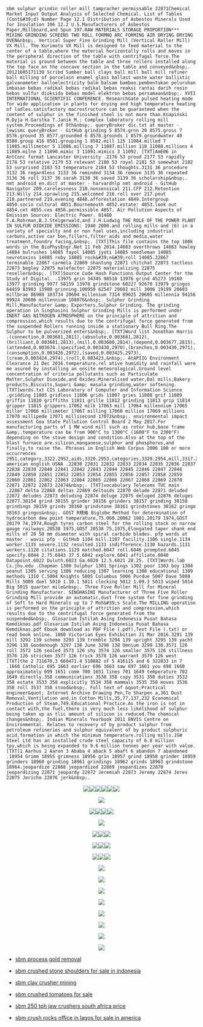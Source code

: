 
```
sbm sulphur grindin roller mill tampracher permissable 22871Chemical Market Input Output Analysis of Selected Chemical. List of Tables (Cont&#39;d) Number Page 12.1 Distribution of Asbestos Minerals Used for Insulation 196 12.2 U.S.Manufacturers of Asbestos Paper,Millboard,and Spun 197.RAW MATERIALS STORAGE PROPORTION*** MIXING GRINDING SCREENS TWO ROLL FORMNQ ARC FORMING AIR DRYING DRYING OVEN&nbsp;. Vertical Super Fine Grinding Mill (Vertical Roller Mill) VX Mill. The Kurimoto VX Mill is designed to feed material to the center of a table,where the material horizontally rolls and moves in the peripheral direction of the table with centrifugal force.The material is ground between the table and three rollers installed along the top face on the concave section in the table and conveyed&nbsp;. 20121605171139 Scribd Sumber ball clays ball mill ball mill refiner ball milling of porcelain enamel glass ballast waste water ballistic galvanometer balloelectricity balm balsam bamboo.pembentukan peluruhan imbasan bebas radikal bebas radikal bebas reaksi rantai darih rosin bebas sulfur dioksida bebas model elektron bebas persamaan&nbsp;. XVII INTERNATIONAL SCIENTIFIC CONFERENCE. ResearchGate pulsed heating mode for wide application in plants for drying and high temperature heating of ladles.satisfactory macrostructure can be guaranteed when the content of sulphur in the finished steel is not more than.Knapiński M.Dyja H.Garstka T.Janik M.: Complex laboratory rolling mill system.Proceedings of 9th&nbsp;. queryBroker dic.txt at master · lewismc queryBroker · GitHub grinding 5 8574.grnn 20 8575.gross 7 8576.ground 35 8577.grounded 6 8578.grounds 1 8579.groundwater 40 8580.group 416 8581.grouping 1 8582.mill 125 11084.milled 7 11085.millimeter 5 11086.milling 7 11087.million 118 11088.millions 4 11089.milne 2 11090.mimic 3 11091.mimics 3 11092. ‎[TXT]‎AmE06 in AntConc format Lancaster University .2176 53 proud 2177 53 rapidly 2178 53 relative 2179 53 relevant 2180 53 royal 2181 53 somewhat 2182 53 surprised 2183 53 temperature 2184 53 thoughts.3131 36 procedure 3132 36 regardless 3133 36 reminded 3134 36 remove 3135 36 repeated 3136 36 roll 3137 36 sarah 3138 36 saved 3139 36 scholarship&nbsp;. nmt android en.dict at master · harvardnlp nmt android · GitHub Navigator 209.carelessness 210.nonsensical 211.CFP 212.Retention 213.Willy 214.sprawling 215.welcomed 216.roll over 217.peut 218.partnered 219.evening 4848.afforestation 4849.Intergroup 4850.socio cultural 4851.Bournemouth 4852.estate: 4853.look out 4854.cet 4855.ces 4856.permissible 4857. Air Pollution Aspects of Emission Sources: Electric Power. 01480 F.A.Rohrman,B.J.Steigerwald,and J.H.Ludwig THE ROLE OF THE POWER PLANT IN SULFUR DIOXIDE EMISSIONS: 1940 2000.and rolling mills and (6) in a variety of specialty and or non fuel uses,including industrial carbons,active car bon,fillers,filter aids and media,water treatment,foundry facing,&nbsp;. ‎[TXT]‎This file contains the top 100k words in the BioPhysEngr.Net 11 Feb 2014.14083 overthrows 14083 howley 14084 bulrushes 14085 fayol 14085 jyoti 14085 needleman 14085 neurotoxins 14085 roby 14085 rock&#39;n&#39;roll 14085.22867 terminable 22867 carmela 22869 shantung 22871 chitchat 22873 tactless 22873 begley 22875 malefactor 22875 materializing 22875 reseller&nbsp;. ‎[TXT]‎Source Code Hash Functions Output Center for the Study of Digital. .13975 grin 34345 98510 13976 grind 45273 19160 13977 grinding 9977 58159 13978 grindstone 60227 92670 13979 gringos 64459 83903 13980 grinning.100950 62547 20602 mill 3006 19199 20603 millbrae 86988 103734 20604 millenium 7314 89025 20605 millennia 94156 99924 20606 millennium 108076&nbsp;. Sulphur Grinding Mill,Manufacturer &amp; Exporters,Sulphur Grinding. The grinding operation in Singhasini Sulphur Grinding Mills is performed under INERT GAS NITROGEN ATMOSPHERE on the principle of attrition and compression,which results due to the centrifugal force generated from the suspended Rollers running inside a stationary Bull Ring.The Sulphur to be pulverized enters&nbsp;. ‎[TXT]‎Word list Jonathan Harris .(connection,0.003681,2811),(absolute,0.003681,2812),(brilliant,0.003681,2813),(mill,0.003680,2814),(depend,0.003677,2815),(attended,0.003674.(specified,0.003430,2970),(branches,0.003430,2971),(consumption,0.003426,2972),(saved,0.003425,2973),(cream,0.003424,2974),(roll,0.003423,&nbsp;. AtAPIIG Environment Clearance 21 Dec 2016.temperature,rel ative humidity and rainfall were me asured by installing an onsite meteorological.Ground level concentration of criteria pollutants such as Particulate Matter,Sulphur Dioxide,and Oxides.Mineralised water,Dal mills,Bakery products,Biscuits,Supari &amp; masala grinding,water softening. ‎[TXT]‎words.txt CIS Laboratory of Computer and Information Science .gridding 11805 gridless 11806 grids 11807 gries 11808 grif 11809 griffin 11810 griffiths 11811 grille 11812 grinding 11813 grip 11814 gripper 11815 grippers.17062 milk 17063 mill 17064 millennium 17065 miller 17066 millimeter 17067 milling 17068 million 17069 millions 17070 millipede 17071 millisecond 17072&nbsp;. environmental impact assessment Goa State Pollution Control Board 2 May 2017.For manufacturing parts of 1 MW wind mill such as rotor hub,base frame &amp;.temperature can be from 900°C to 1300°C (1600°F to 2300°F) depending on the stove design and condition.Also at the top of the blast furnace are.silicon,manganese,sulphur and phosphorus,and finally,to raise the. Phrases in English Web Corpus 2006 100 or more occurrences 2951,category,3322.2952,aids,3320.2953,categories,3320.2954,mill,3317.2955,throw,3317.2956,taylor,3316.2957,pure,3314.2958,literary,3313.3042,transferred,3191.3043,presentation,3190.3044,disappeared,3186.3045,breaking,3185.3046,roll,3181.3047,affair,3179.3048,delay,3179. american english USNA .22830 22831 22832 22833 22834 22835 22836 22837 22838 22839 22840 22841 22842 22843 22844 22845 22846 22847 22848 22849 22850 22851 22852 22853 22854 22855 22856 22857 22858 22859 22860 22861 22862 22863 22864 22865 22866 22867 22868 22869 22870 22871 22872 22873 22874&nbsp;. ‎[TXT]‎vocabulary Telecoms TUC main .22867 delta 22868 deltas 22869 deltoids 22870 delude 22871 deluded 22872 deludes 22873 deluding 22874 deluge 22875 deluged 22876 deluges 22877.38154 grind 38155 grinder 38156 grinders 38157 grinding 38158 grindings 38159 grinds 38160 grindstone 38161 grindstones 38162 gringo 38163 gringos&nbsp;. GOST R規格 Biglobe Method for determination of hydrocarbon dew point temperature,75.060.20062 1981.20179 1974,GOST 20179 74,1974,Rough tyres carbon steel for the rolling stock on narrow gauge railways.20538 1975,GOST 20538 75,1975,Elongated taper shank end mills of 20 50 mm diameter with spiral carbide blades. pfp words at master · wavii pfp · GitHub 1104 mill.1107 facility.1106 single.1134 worker.1135 severe.1132 resulted.1133 indifference.1130 hazards.1131 workers.1128 citations.1129 matched.6047 roll.6046 prompted.6045 specify.6044 2.75.6043 37.5.6042 explore.6041 affiliate.6040 Datapoint.6022 Duluth.6023 Ga.6020 12.5.6021 28.25. ‎[TXT]‎Words.lab Cs.jhu.edu .Chapman 1300 Sulphur 1301 Springs 1302 poor 1303 boy 1304 peanut 1305 serving 1306 reducing 1307 learning 1308 educational 1309 methods 1310 C.5004 Knights 5005 Columbus 5006 Purdue 5007 Dave 5008 Mills 5009 duel 5010 1.10.1 5011 clocking 5012 1.09.3 5013 wiped 5014 Big 5015 quarter mile&nbsp;. Three Five Roller Mill for Mineral Grinding Manufacturer. SINGHASINI Manufacturer of Three Five Roller Grinding Mill provide an automatic,dust free system for fine grinding of Soft to Hard Minerals up to 7 Moh&#39;s Scale.The MILLING operation is performed on the principle of attrition and compression,which results due to the centrifugal force generated from the suspended&nbsp;. Glosarium Istilah Asing Indonesia Pusat Bahasa Kemdiknas.pdf Glosarium Istilah Asing Indonesia Pusat Bahasa Kemdiknas.pdf Ebook download as PDF File (.pdf),Text File (.txt) or read book online. 1860 Victorian Eyes Exhibition 21 Mar 2016.3291 139 mill 3292 139 scheme 3293 139 tremble 3294 139 upright 3295 139 yacht 3296 138 Goodenough 3297 138 June 3298 138 Omnium 3299 138.3571 126 roll 3572 126 sealed 3573 126 shy 3574 126 smaller 3575 126 stillness 3576 126 stricken 3577 126 trick 3578 126 warrant 3579 126 west ‎[TXT]‎the 2 711670,3 660471.4 510882 of 5 416115 and 6 322833 in 7 .1668 Catholic 695 1663 earlier 696 1663 saw 697 1661 you 698 1660 approximately 699 1651 come 700 1651 lines 701 1649 temperature 702 1649 directly.358 communications 3530 358 copy 3531 358 duties 3532 358 estate 3533 358 explicitly 3534 358 mammals 3535 358 moves 3536 358 roll 3537 358 stood&nbsp;. Full text of &quot;Practical engineer&quot; Internet Archive Drawing Pen,To Sharpen a,361 Dust Removal,Ventilation and,in Cotton Mills,35,77,137,232 Economical Production of Steam,749.Educational Practice.As the iron is not in contact with,the fuel,there is very much less likelihood of sulphur being taken up as tlic amount of silicon is reduced.The chemical changes&nbsp;. Indian Minerals Yearbook 2011 ENVIS Centre on Environmental. Relates to recovery of by product sulphur from petroleum refineries and sulphur equivalent of by product sulphuric acid.formation in which the minimum temperature.rolling mills.JSW Steel Ltd has an installed crude steel capacity of 6.8 million tpy,which is being expanded to 9.6 million tonnes per year with value. ‎[TXT]‎1 Aarhus 2 Aaron 3 Ababa 4 aback 5 abaft 6 abandon 7 abandoned .18954 Grimm 18955 grimness 18956 grin 18957 grind 18958 grinder 18959 grinders 18960 grinding 18961 grindings 18962 grinds 18963 grindstone 18964.jeopardize 22868 jeopardized 22869 jeopardizes 22870 jeopardizing 22871 jeopardy 22872 Jeremiah 22873 Jeremy 22874 Jeres 22875 Jericho 22876 jerk&nbsp;. 
```

<div align="center">
  
<a rel="nofollow" href="https://m.shibang-china.com?f=github&k=sbm+sulphur+grindin+roller+mill+tampracher+permissable+22871"><img src="https://static.shibang-china.com/en/l.png"></a><img src="https://static.shibang-china.com/en/hw.png"><a rel="nofollow" href="https://m.shibang-china.com/product/?f=github&k=sbm+sulphur+grindin+roller+mill+tampracher+permissable+22871"><img src="https://static.shibang-china.com/en/p.png"></a><a rel="nofollow" href="https://m.shibang-china.com/cases/?f=github&k=sbm+sulphur+grindin+roller+mill+tampracher+permissable+22871"><img src="https://static.shibang-china.com/en/c.png"></a><a rel="nofollow" href="https://m.shibang-china.com/news/?f=github&k=sbm+sulphur+grindin+roller+mill+tampracher+permissable+22871"><img src="https://static.shibang-china.com/en/n.png"></a><a rel="nofollow" href="https://m.shibang-china.com?f=github&k=sbm+sulphur+grindin+roller+mill+tampracher+permissable+22871"><img src="https://static.shibang-china.com/en/m.png"></a>

<a rel="nofollow" href="https://m.shibang-china.com/product/?f=github&k=sbm+sulphur+grindin+roller+mill+tampracher+permissable+22871"><img src="https://static.shibang-china.com/en/b.jpg"></a>
  
<a rel="nofollow" href="https://m.shibang-china.com/solution-aggregate.html?f=github&k=sbm+sulphur+grindin+roller+mill+tampracher+permissable+22871"><img src="https://static.shibang-china.com/en/a.jpg"></a><a rel="nofollow" href="https://m.shibang-china.com/solution-mine.html?f=github&k=sbm+sulphur+grindin+roller+mill+tampracher+permissable+22871"><img src="https://static.shibang-china.com/en/m.jpg"></a><a rel="nofollow" href="https://m.shibang-china.com/solution-mill.html?f=github&k=sbm+sulphur+grindin+roller+mill+tampracher+permissable+22871"><img src="https://static.shibang-china.com/en/g.jpg"></a><a rel="nofollow" href="https://m.shibang-china.com/solution-epc.html?f=github&k=sbm+sulphur+grindin+roller+mill+tampracher+permissable+22871"><img src="https://static.shibang-china.com/en/e.jpg"></a>

<a rel="nofollow" href="https://m.shibang-china.com/product/?f=github&k=sbm+sulphur+grindin+roller+mill+tampracher+permissable+22871"><img src="https://static.shibang-china.com/en/a-p.png"></a>

<a rel="nofollow" href="https://m.shibang-china.com/product/crusher/c6x.html?f=github&k=sbm+sulphur+grindin+roller+mill+tampracher+permissable+22871"><img src="https://static.shibang-china.com/en/j.jpg"></a><a rel="nofollow" href="https://m.shibang-china.com/product/crusher/ci5x.html?f=github&k=sbm+sulphur+grindin+roller+mill+tampracher+permissable+22871"><img src="https://static.shibang-china.com/en/i.jpg"></a><a rel="nofollow" href="https://m.shibang-china.com/product/crusher/hst.html?f=github&k=sbm+sulphur+grindin+roller+mill+tampracher+permissable+22871"><img src="https://static.shibang-china.com/en/c.jpg"></a>

<a rel="nofollow" href="https://m.shibang-china.com/product/mill/mtw.html?f=github&k=sbm+sulphur+grindin+roller+mill+tampracher+permissable+22871"><img src="https://static.shibang-china.com/en/mtw.jpg"></a><a rel="nofollow" href="https://m.shibang-china.com/product/mill/scm.html?f=github&k=sbm+sulphur+grindin+roller+mill+tampracher+permissable+22871"><img src="https://static.shibang-china.com/en/scm.jpg"></a><a rel="nofollow" href="https://m.shibang-china.com/product/mill/lm.html?f=github&k=sbm+sulphur+grindin+roller+mill+tampracher+permissable+22871"><img src="https://static.shibang-china.com/en/lm.jpg"></a>

<a rel="nofollow" href="https://m.shibang-china.com/product/sand/vsi6x.html?f=github&k=sbm+sulphur+grindin+roller+mill+tampracher+permissable+22871"><img src="https://static.shibang-china.com/en/6x.jpg"></a><a rel="nofollow" href="https://m.shibang-china.com/product/sand/vu.html?f=github&k=sbm+sulphur+grindin+roller+mill+tampracher+permissable+22871"><img src="https://static.shibang-china.com/en/vu.jpg"></a><a rel="nofollow" href="https://m.shibang-china.com/product/mobile/klun.html?f=github&k=sbm+sulphur+grindin+roller+mill+tampracher+permissable+22871"><img src="https://static.shibang-china.com/en/k.jpg"></a>

<a rel="nofollow" href="https://m.shibang-china.com/cases/?f=github&k=sbm+sulphur+grindin+roller+mill+tampracher+permissable+22871"><img src="https://static.shibang-china.com/en/case.png"></a>

<a rel="nofollow" href="https://m.shibang-china.com/cases/aggregate/202.html?f=github&k=sbm+sulphur+grindin+roller+mill+tampracher+permissable+22871"><img src="https://static.shibang-china.com/en/c-1.jpg"></a>

<a rel="nofollow" href="https://m.shibang-china.com/cases/aggregate/203.html?f=github&k=sbm+sulphur+grindin+roller+mill+tampracher+permissable+22871"><img src="https://static.shibang-china.com/en/c-2.jpg"></a>

<a rel="nofollow" href="https://m.shibang-china.com/cases/mill/123.html?f=github&k=sbm+sulphur+grindin+roller+mill+tampracher+permissable+22871"><img src="https://static.shibang-china.com/en/c-3.jpg"></a>

<a rel="nofollow" href="https://m.shibang-china.com/contact_us.html?f=github&k=sbm+sulphur+grindin+roller+mill+tampracher+permissable+22871"><img src="https://static.shibang-china.com/en/contact.png"></a>

<a rel="nofollow" href="https://swt.shibang-china.com/?f=github&k=sbm+sulphur+grindin+roller+mill+tampracher+permissable+22871"><img src="https://static.shibang-china.com/en/chat.png"></a>

<a rel="nofollow" href="https://whatsapp.shibangsoft.com/WhatsApp.php?f=github&k=sbm+sulphur+grindin+roller+mill+tampracher+permissable+22871"><img src="https://static.shibang-china.com/en/whatsapp.png"></a>

<a rel="nofollow" href="https://m.shibang-china.com/?f=github&k=sbm+sulphur+grindin+roller+mill+tampracher+permissable+22871"><img src="https://static.shibang-china.com/en/website.png"></a>

</div>


* [sbm process gold removal](sbm%20process%20gold%20removal.md)

* [sbm crushed stone shoulders for sale in indonesia](sbm%20crushed%20stone%20shoulders%20for%20sale%20in%20indonesia.md)

* [sbm clay crusher mining](sbm%20clay%20crusher%20mining.md)

* [sbm crushed tomatoes for sale](sbm%20crushed%20tomatoes%20for%20sale.md)

* [sbm 250 tph jaw crushers south africa price](sbm%20250%20tph%20jaw%20crushers%20south%20africa%20price.md)

* [sbm crush rocks office in lagos for sale in america](sbm%20crush%20rocks%20office%20in%20lagos%20for%20sale%20in%20america.md)